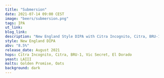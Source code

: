 ```yaml
---
title: "Submersion"
date: 2021-07-14 09:00 CEST
image: "beers/submersion.png"
tags: IPA
ut_link:
blog_link:
description: "New England Style DIPA with Citra Incognito, Citra, BRU-1, Vic Secret, El Dorado."
style: New England DIPA
abv: "8.5%"
release_date: August 2021
hops: Citra Incognito, Citra, BRU-1, Vic Secret, El Dorado
yeast: LAIII
malts: Golden Promise, Oats
background: dark
---
```

